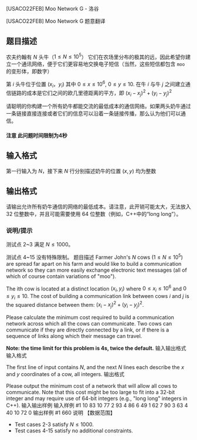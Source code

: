 



[USACO22FEB] Moo Network G - 洛谷














[USACO22FEB] Moo Network G
题意翻译
## 题目描述


农夫约翰有 $N$ 头牛（$1\le N\le10^5$） 它们在农场里分布的极其的远，因此希望你建立一个通讯网络，便于它们更容易地交换电子短信（当然，这些短信都包含 `moo` 的变形体，即数字）

第 $i$ 头牛位于位置 $(x_i，y_i)$ 其中 $0\le x\le 10^6$, $0\le y\le 10$. 在牛 $i$ 与牛 $j$ 之间建立通信链路的成本是它们之间的欧几里德距离的平方，即 $(x_i-x_j)^2+(y_i-y_j)^2$


请聪明的你构建一个所有奶牛都能交流的最低成本的通信网络。如果两头奶牛通过一条链接直接连接或者它们的信息可以沿着一条链接传播，那么认为他们可以通信。

#### 注意 此问题时间限制为4秒

## 输入格式
第一行输入为 $N$，接下来 $N$ 行分别描述奶牛的位置 $(x,y)$ 均为整数
## 输出格式
请输出允许所有奶牛通信的网络的最低成本。请注意，此开销可能太大，无法放入 32 位整数中，并且可能需要使用 64 位整数（例如，C++中的“long long”）。

### 说明/提示 

测试点 2~3 满足 $N\le1000$。

测试点 4~15 没有特殊限制。
题目描述
Farmer John's $N$ cows $(1≤N≤10^5)$ are spread far apart on his farm and would like to build a communication network so they can more easily exchange electronic text messages (all of which of course contain variations of "moo").

The ith cow is located at a distinct location $(x_i,y_i)$ where $0≤x_i≤10^6$ and $0≤y_i≤10$. The cost of building a communication link between cows $i$ and $j$ is the squared distance between them: $(x_i-x_j)^2+(y_i-y_j)^2$.

Please calculate the minimum cost required to build a communication network across which all the cows can communicate. Two cows can communicate if they are directly connected by a link, or if there is a sequence of links along which their message can travel.

**Note: the time limit for this problem is 4s, twice the default.**
输入输出格式
输入格式

The first line of input contains $N$, and the next $N$ lines each describe the $x$ and $y$ coordinates of a cow, all integers.
输出格式

Please output the minimum cost of a network that will allow all cows to communicate. Note that this cost might be too large to fit into a 32-bit integer and may require use of 64-bit integers (e.g., "long long" integers in C++).
输入输出样例
输入样例 #1
10
83 10
77 2
93 4
86 6
49 1
62 7
90 3
63 4
40 10
72 0
输出样例 #1
660
说明
【数据范围】

- Test cases 2-3 satisfy $N≤1000$.
- Test cases 4-15 satisfy no additional constraints.






